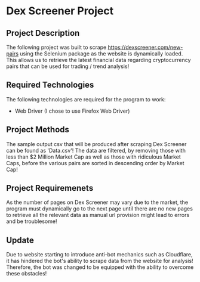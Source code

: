 # Dex Screener Project

## Project Description

The following project was built to scrape https://dexscreener.com/new-pairs using the Selenium package as the website is dynamically loaded. This allows us to retrieve the latest financial data regarding cryptocurrency pairs that can be used for trading / trend analysis!

## Required Technologies

The following technologies are required for the program to work:

- Web Driver (I chose to use Firefox Web Driver)

## Project Methods

The sample output csv that will be produced after scraping Dex Screener can be found as 'Data.csv'! The data are filtered, by removing those with less than $2 Million Market Cap as well as those with ridiculous Market Caps, before the various pairs are sorted in descending order by Market Cap!

## Project Requiremenets

As the number of pages on Dex Screener may vary due to the market, the program must dynamically go to the next page until there are no new pages to retrieve all the relevant data as manual url provision might lead to errors and be troublesome!

## Update

Due to website starting to introduce anti-bot mechanics such as Cloudflare, it has hindered the bot's ability to scrape data from the website for analysis! Therefore, the bot was changed to be equipped with the ability to overcome these obstacles!